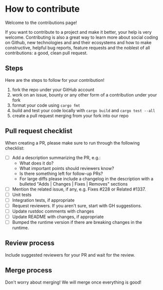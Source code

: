 # How to contribute

Welcome to the contributions page!

If you want to contribute to a project and make it better, your help is very welcome. Contributing is also a great way to learn more about social coding on Github, new technologies and and their ecosystems and how to make constructive, helpful bug reports, feature requests and the noblest of all contributions: a good, clean pull request.

## Steps

Here are the steps to follow for your contribution!

1. fork the repo under your GitHub account
2. work on an issue, bounty or any other form of a contribution under your fork
3. format your code using `cargo fmt`
4. build and test your code locally with `cargo build` and `cargo test --all`
5. create a pull request merging from your fork into our repo

## Pull request checklist

When creating a PR, please make sure to run through the following checklist:

- [ ] Add a description summarizing the PR, e.g.:
    - What does it do?
    - What important points should reviewers know?
    - Is there something left for follow-up PRs?
    - For large diffs please include a changelog in the description with a bulleted "Adds | Changes | Fixes | Removes" sections
- [ ] Mention the related issue, if any, e.g. Fixes #228 or Related #1337.
- [ ] Unit tests
- [ ] Integration tests, if appropriate
- [ ] Request reviewers. If you aren't sure, start with GH suggestions.
- [ ] Update rustdoc comments with changes
- [ ] Update README with changes, if appropriate
- [ ] Bumped the runtime version if there are breaking changes in the runtime.

## Review process

Include suggested reviewers for your PR and wait for the review.

## Merge process

Don't worry about merging! We will merge once everything is good!